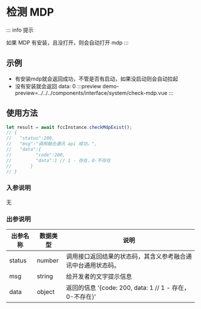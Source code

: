 # 检测 MDP

::: info 提示

<!-- warning -->

如果 MDP 有安装，且没打开，则会自动打开 mdp
:::

## 示例
- 有安装mdp就会返回成功，不管是否有启动，如果没启动则会自动拉起
- 没有安装就会返回 data: 0
:::preview
demo-preview=../../../components/interface/system/check-mdp.vue
:::

## 使用方法

```typescript
let result = await fccInstance.checkMdpExist();
// {
//   "status":200,
//   "msg":"调用融合通讯 api 成功。",
//   "data":{
//         "code":200,
//         "data":1 // 1 - 存在，0-不存在
//       }
// }
```

<!-- **入参说明** -->

### 入参说明

无

### 出参说明

| **出参名称** | **数据类型** | **说明**                                                     |
| ------------ | ------------ | ------------------------------------------------------------ |
| status       | number       | 调用接口返回结果的状态码，其含义参考融合通讯中台通用状态码。 |
| msg          | string       | 给开发者的文字提示信息                                       |
| data         | object       | 返回的信息 '{code: 200, data: 1 // 1 - 存在，0-不存在}'|

<!-- 代码 -->

<!-- ::: code-group

```sh [pnpm]
#查询pnpm版本
pnpm -v
```

```sh [yarn]
#查询yarn版本
yarn -v
```

::: -->
